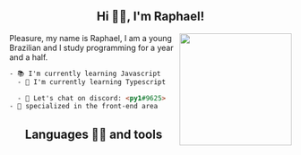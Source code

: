 <h2 align="center">Hi 👋🏻, I'm Raphael!</h2>
<img align="right" src="https://media.tenor.com/images/20be3abd731fe52f8b74480e6b404053/tenor.gif" width="200px"></img>
<p align="left">Pleasure, my name is Raphael, I am a young Brazilian and I study programming for a year and a half.</p>


```html
- 📚 I'm currently learning Javascript
  - 🍃 I'm currently learning Typescript

  - 💬 Let's chat on discord: <py1#9625>
- 🎨 specialized in the front-end area
```

<h2 align="center">Languages 👨‍💻 and tools</h2>
